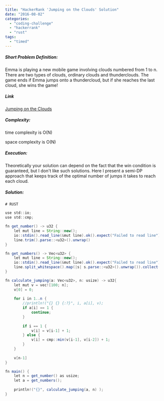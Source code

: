 ```yaml
---
title: "HackerRank 'Jumping on the Clouds' Solution"
date: "2016-08-02"
categories: 
  - "coding-challenge"
  - "hackerrank"
  - "rust"
tags: 
  - "timed"
---
```


##### Short Problem Definition:

Emma is playing a new mobile game involving clouds numbered from 1 to n. There are two types of clouds, ordinary clouds and thunderclouds. The game ends if Emma jumps onto a thundercloud, but if she reaches the last cloud, she wins the game!

##### Link

[Jumping on the Clouds](https://www.hackerrank.com/challenges/jumping-on-the-clouds)

##### Complexity:

time complexity is O(N)

space complexity is O(N)

##### Execution:

Theoretically your solution can depend on the fact that the win condition is guaranteed, but I don't like such solutions. Here I present a semi-DP approach that keeps track of the optimal number of jumps it takes to reach each cloud.

##### Solution:

```java
# RUST

use std::io;
use std::cmp;

fn get_number() -> u32 {
    let mut line = String::new();
    io::stdin().read_line(&mut line).ok().expect("Failed to read line");
    line.trim().parse::<u32>().unwrap()
}

fn get_numbers() -> Vec<u32> {
    let mut line = String::new();
    io::stdin().read_line(&mut line).ok().expect("Failed to read line");
    line.split_whitespace().map(|s| s.parse::<u32>().unwrap()).collect()
}

fn calculate_jumping(a: Vec<u32>, n: usize) -> u32{
    let mut v = vec![100; n];
    v[0] = 0;
    
    for i in 1..n {
        //println!("{} {} {:?}", i, a[i], v);
        if a[i] == 1 {
            continue;
        }
        
        if i == 1 {
            v[i] = v[i-1] + 1;
        } else {
            v[i] = cmp::min(v[i-1], v[i-2]) + 1;
        }
    }
    
    v[n-1]
}

fn main() {
    let n = get_number() as usize;
    let a = get_numbers();
 
    println!("{}", calculate_jumping(a, n) );
}
```
